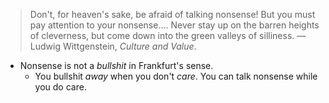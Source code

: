 > Don't, for heaven's sake, be afraid of talking nonsense! But you must pay attention to your nonsense.... Never stay up on the barren heights of cleverness, but come down into the green valleys of silliness.
 — Ludwig Wittgenstein, _Culture and Value_.

- Nonsense is not a *bullshit* in Frankfurt's sense.
	- You bullshit *away* when you don't *care*. You can talk nonsense while you do care.